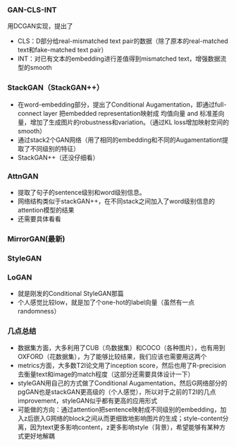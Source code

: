 ### GAN-CLS-INT

用DCGAN实现，提出了

- CLS：D部分给real-mismatched text pair的数据（除了原本的real-matched text和fake-matched text pair）
- INT：对已有文本的embedding进行差值得到mismatched text，增强数据流型的smooth


### StackGAN（StackGAN++）

- 在word-embedding部分，提出了Conditional Augamentation，即通过full-connect layer 把embedded representation映射成 均值向量 and 标准差向量，增加了生成图片的robustness和variation。（通过KL loss增加映射空间的smooth）
- 通过stack2个GAN网络（用了相同的embedding和不同的Augamentationt提取了不同级别的特征）
- StackGAN++（还没仔细看）

### AttnGAN

- 提取了句子的sentence级别和word级别信息。
- 网络结构类似于stackGAN++，在不同stack之间加入了word级别信息的attention模型的结果
- 还需要具体看看

### MirrorGAN(最新)

### StyleGAN
### LoGAN
- 就是刚发的Conditional StyleGAN那篇
- 个人感觉比较low，就是加了个one-hot的label向量（虽然有一点randomness）

### 几点总结
- 数据集方面，大多利用了CUB（鸟数据集）和COCO（各种图片），也有用到OXFORD（花数据集），为了能够比较结果，我们应该也需要用这两个
- metrics方面，大多数T2I论文用了inception score，然后也用了R-precision去衡量text和image的match程度（这部分还需要具体设计一下）
- styleGAN用自己的方式做了Conditional Augamentation，然后G网络部分的pgGAN也是stackGAN更高级的（个人感觉），所以对于之前的T2I的几点improvement，styleGAN似乎都有更高的应用形式
- 可能做的方向：通过attention把sentence映射成不同级别的embedding，加入z后嵌入G网络的block之间从而更细致地影响图片的生成；style-content分离，因为text更多影响content，z更多影响style（背景），希望能够有某种方式更好地解耦